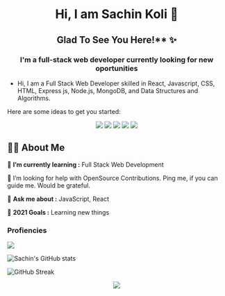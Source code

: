 <h1 align="center">Hi, I am Sachin Koli 👋 </h1>
<h2 align="center">Glad To See You Here!** ✨</h2>
<h3 align="center">I'm a full-stack web developer currently looking for new oportunities</h3>

- Hi, I am a Full Stack Web Developer skilled in React, Javascript, CSS, HTML, Express js, Node.js, MongoDB, and Data Structures and Algorithms.

Here are some ideas to get you started:
<p align= "center">

<img src="https://img.shields.io/badge/JS-Javascript-red"/>
<img src="https://img.shields.io/badge/React-React-blue"/>
<img src="https://img.shields.io/badge/Node-node-green"/>
<img src="https://img.shields.io/badge/express-Express-blueviolet"/>
<img src="https://img.shields.io/badge/Mongodb-mongodb-brightgreen"/>
</p>

## 🙋‍♂️ About Me

🌱 **I’m currently learning :** Full Stack Web Development

🤝 I’m looking for help with OpenSource Contributions. Ping me, if you can guide me. Would be grateful.

💬 **Ask me about :** JavaScript, React 

🥅 **2021 Goals :** Learning new things 

<!-- 📫 You can reach me at [chat](mailto:kosachin313@gmail.com)! -->


<h3>
 Profiencies 
</h3>  

<p >
 <img  src="https://user-images.githubusercontent.com/59872807/89734383-7827e580-da79-11ea-9840-299bc8b32335.jpg">
</p> 

![Sachin's GitHub stats](https://github-readme-stats.vercel.app/api?username=kosachin&show_icons=true&theme=highcontrast)

![GitHub Streak](https://github-readme-streak-stats.herokuapp.com/?user=kosachin&theme=highcontrast&fire=f7a305&ring=b0d90b&currStreakLabel=b0d90b)

<p align="center">
 <img  src="https://raw.githubusercontent.com/Trilokia/Trilokia/379277808c61ef204768a61bbc5d25bc7798ccf1/bottom_header.svg">
</p>
